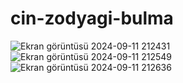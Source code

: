 # cin-zodyagi-bulma
![Ekran görüntüsü 2024-09-11 212431](https://github.com/user-attachments/assets/ceea98d1-dbdb-4773-97e0-51f9f064ac07)
![Ekran görüntüsü 2024-09-11 212549](https://github.com/user-attachments/assets/903458e7-3c02-4e74-81b0-1bff6e954fa4)
![Ekran görüntüsü 2024-09-11 212636](https://github.com/user-attachments/assets/32df0a07-44d5-409e-9acc-5269b5d0de3d)
